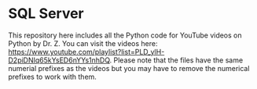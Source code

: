 # SQL Server
This repository here includes all the Python code for YouTube videos on Python by Dr. Z. You can visit the videos here: https://www.youtube.com/playlist?list=PLD_ylH-D2piDNIq65kYsED6nYYs1nhDQ. Please note that the files have the same numerial prefixes as the videos but you may have to remove the numerical prefixes to work with them.
